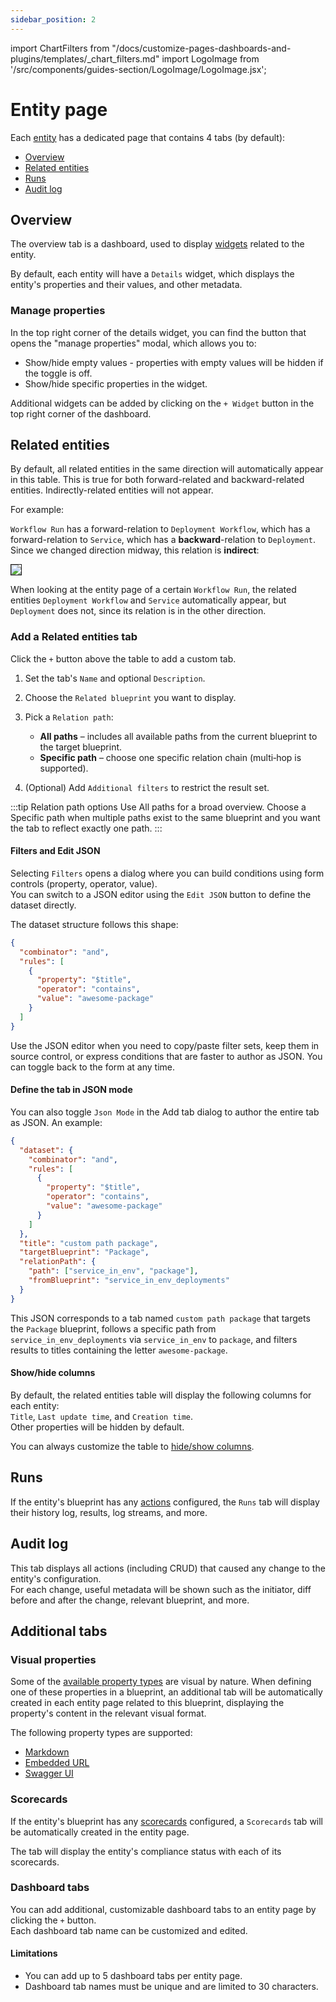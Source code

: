 ```yaml
---
sidebar_position: 2
---
```


import ChartFilters from "/docs/customize-pages-dashboards-and-plugins/templates/_chart_filters.md"
import LogoImage from '/src/components/guides-section/LogoImage/LogoImage.jsx';

# Entity page

Each [entity](/build-your-software-catalog/sync-data-to-catalog/sync-data-to-catalog.md#entity-json-structure) has a dedicated page that contains 4 tabs (by default):

- [Overview](#overview)
- [Related entities](#related-entities)
- [Runs](#runs)
- [Audit log](#audit-log)

## Overview

The overview tab is a dashboard, used to display [widgets](/customize-pages-dashboards-and-plugins/dashboards/) related to the entity.

By default, each entity will have a `Details` widget, which displays the entity's properties and their values, and other metadata.

### Manage properties

In the top right corner of the details widget, you can find the <LogoImage logo="ManageProperties" verticalAlign="middle" /> button that opens the "manage properties" modal, which allows you to:

- Show/hide empty values - properties with empty values will be hidden if the toggle is off.
- Show/hide specific properties in the widget.

Additional widgets can be added by clicking on the `+ Widget` button in the top right corner of the dashboard.


## Related entities

By default, all related entities in the same direction will automatically appear in this table. This is true for both forward-related and backward-related entities. Indirectly-related entities will not appear.

For example:

`Workflow Run` has a forward-relation to `Deployment Workflow`, which has a forward-relation to `Service`, which has a **backward**-relation to `Deployment`.  
Since we changed direction midway, this relation is **indirect**:

<img src='/img/software-catalog/pages/builderRelationsExample.png' border='1px' />

When looking at the entity page of a certain `Workflow Run`, the related entities `Deployment Workflow` and `Service` automatically appear, but `Deployment` does not, since its relation is in the other direction.

### Add a Related entities tab

Click the `+` button above the table to add a custom tab.   

1. Set the tab's `Name` and optional `Description`.

2. Choose the `Related blueprint` you want to display.

3. Pick a `Relation path`:

   - **All paths** – includes all available paths from the current blueprint to the target blueprint.
   - **Specific path** – choose one specific relation chain (multi‑hop is supported).

4. (Optional) Add `Additional filters` to restrict the result set.

:::tip Relation path options
Use All paths for a broad overview. Choose a Specific path when multiple paths exist to the same blueprint and you want the tab to reflect exactly one path.
:::


#### Filters and Edit JSON

Selecting `Filters` opens a dialog where you can build conditions using form controls (property, operator, value).   
You can switch to a JSON editor using the `Edit JSON` button to define the dataset directly.

The dataset structure follows this shape:

```json showLineNumbers
{
  "combinator": "and",
  "rules": [
    {
      "property": "$title",
      "operator": "contains",
      "value": "awesome-package"
    }
  ]
}
```


Use the JSON editor when you need to copy/paste filter sets, keep them in source control, or express conditions that are faster to author as JSON. You can toggle back to the form at any time.

<h4>Define the tab in JSON mode</h4>

You can also toggle `Json Mode` in the Add tab dialog to author the entire tab as JSON. An example:

```json showLineNumbers
{
  "dataset": {
    "combinator": "and",
    "rules": [
      {
        "property": "$title",
        "operator": "contains",
        "value": "awesome-package"
      }
    ]
  },
  "title": "custom path package",
  "targetBlueprint": "Package",
  "relationPath": {
    "path": ["service_in_env", "package"],
    "fromBlueprint": "service_in_env_deployments"
  }
}
```

This JSON corresponds to a tab named `custom path package` that targets the `Package` blueprint, follows a specific path from `service_in_env_deployments` via `service_in_env` to `package`, and filters results to titles containing the letter `awesome-package`.

#### Show/hide columns

By default, the related entities table will display the following columns for each entity:  
`Title`, `Last update time`, and `Creation time`.  
Other properties will be hidden by default.  

You can always customize the table to [hide/show columns](/customize-pages-dashboards-and-plugins/page/catalog-page?create-page=ui#hideshow-columns).

## Runs

If the entity's blueprint has any [actions](/actions-and-automations/create-self-service-experiences/) configured, the `Runs` tab will display their history log, results, log streams, and more.

## Audit log

This tab displays all actions (including CRUD) that caused any change to the entity's configuration.  
For each change, useful metadata will be shown such as the initiator, diff before and after the change, relevant blueprint, and more.

## Additional tabs

### Visual properties
Some of the [available property types](/build-your-software-catalog/customize-integrations/configure-data-model/setup-blueprint/properties/#supported-properties) are visual by nature. When defining one of these properties in a blueprint, an additional tab will be automatically created in each entity page related to this blueprint, displaying the property's content in the relevant visual format.

The following property types are supported:

- [Markdown](/build-your-software-catalog/customize-integrations/configure-data-model/setup-blueprint/properties/markdown)
- [Embedded URL](/build-your-software-catalog/customize-integrations/configure-data-model/setup-blueprint/properties/embedded-url)
- [Swagger UI](/build-your-software-catalog/customize-integrations/configure-data-model/setup-blueprint/properties/swagger)

### Scorecards

If the entity's blueprint has any [scorecards](/promote-scorecards/) configured, a `Scorecards` tab will be automatically created in the entity page.

The tab will display the entity's compliance status with each of its scorecards.

### Dashboard tabs

You can add additional, customizable dashboard tabs to an entity page by clicking the `+` button.  
Each dashboard tab name can be customized and edited.

#### Limitations
- You can add up to 5 dashboard tabs per entity page.
- Dashboard tab names must be unique and are limited to 30 characters.


